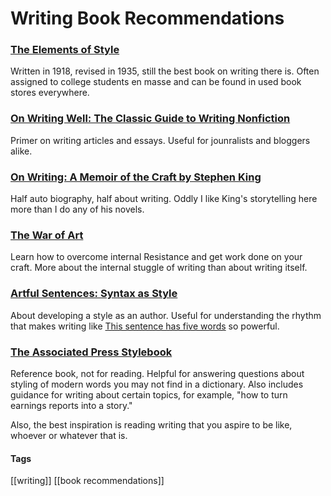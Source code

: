 # Writing Book Recommendations

### [The Elements of Style](https://www.amazon.com/Elements-Style-William-Strunk-Jr/dp/194564401X)
Written in 1918, revised in 1935, still the best book on writing there is. Often assigned to college students en masse and can be found in used book stores everywhere. 

### [On Writing Well: The Classic Guide to Writing Nonfiction](https://www.amazon.com/Writing-Well-Classic-Guide-Nonfiction)
Primer on writing articles and essays. Useful for jounralists and bloggers alike. 

### [On Writing: A Memoir of the Craft by Stephen King](https://www.amazon.com/Writing-10th-Anniversary-Memoir-Craft/dp/1439156816)
Half auto biography, half about writing. Oddly I like King's storytelling here more than I do any of his novels. 

### [The War of Art](https://www.amazon.com/War-Art-Steven-Pressfield-ebook/dp/B007A4SDCG/)
Learn how to overcome internal Resistance and get work done on your craft. More about the internal stuggle of writing than about writing itself. 

### [Artful Sentences: Syntax as Style](https://www.amazon.com/Artful-Sentences-Syntax-as-Style/dp/0961392185)
About developing a style as an author. Useful for understanding the rhythm that makes writing like [This sentence has five words](https://www.aerogrammestudio.com/2014/08/05/this-sentence-has-five-words/) so powerful.

### [The Associated Press Stylebook](https://www.amazon.com/AP-Stylebook-55th-Associated-Press-ebook/dp/B089JBPSJH)
Reference book, not for reading. Helpful for answering questions about styling of modern words you may not find in a dictionary. Also includes guidance for writing about certain topics, for example, "how to turn earnings reports into a story." 

Also, the best inspiration is reading writing that you aspire to be like, whoever or whatever that is. 

#### Tags
[[writing]] [[book recommendations]]
